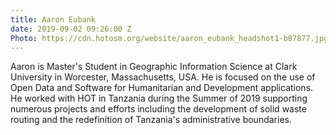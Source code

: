 ```yaml
---
title: Aaron Eubank
date: 2019-09-02 09:26:00 Z
Photo: https://cdn.hotosm.org/website/aaron_eubank_headshot1-b87877.jpg
---
```


Aaron is Master's Student in Geographic Information Science at Clark University in Worcester, Massachusetts, USA. He is focused on the use of Open Data and Software for Humanitarian and Development applications. He worked with HOT in Tanzania during the Summer of 2019 supporting numerous projects and efforts including the development of solid waste routing and the redefinition of Tanzania's administrative boundaries.